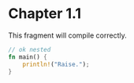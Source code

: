 # Chapter 1.1

This fragment will compile correctly.

```rust
// ok nested
fn main() {
    println!("Raise.");
}
```
